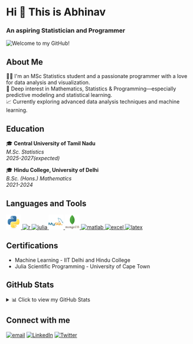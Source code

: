 <h1 align="left">Hi 👋 This is Abhinav</h1>
<h3 align="left">An aspiring Statistician and Programmer</h3>

<p align="left">
  <img src="https://readme-typing-svg.herokuapp.com?font=Fira+Code&size=22&pause=1000&color=0e75b6&center=true&vCenter=true&width=435&lines=Welcome+to+my+GitHub!" alt="Welcome to my GitHub!" />
</p>

## About Me
👨‍💻 I'm an MSc Statistics student and a passionate programmer with a love for data analysis and visualization.  
🔢 Deep interest in Mathematics, Statistics & Programming—especially predictive modeling and statistical learning.  
📈 Currently exploring advanced data analysis techniques and machine learning.

## Education
🎓 **Central University of Tamil Nadu**  
*M.Sc. Statistics*  
*2025-2027(expected)*

🎓 **Hindu College, University of Delhi**  
*B.Sc. (Hons.) Mathematics*  
*2021-2024*

## Languages and Tools
<p align="left">
<a href="https://www.python.org" target="_blank" rel="noreferrer"> <img src="https://raw.githubusercontent.com/devicons/devicon/master/icons/python/python-original.svg" alt="python" width="40" height="40"/> </a>
<a href="https://www.r-project.org/" target="_blank" rel="noreferrer"> <img src="https://www.r-project.org/Rlogo.png" alt="r" width="40" height="40"/> </a>
<a href="https://julialang.org/" target="_blank" rel="noreferrer"> <img src="https://upload.wikimedia.org/wikipedia/commons/1/1f/Julia_Programming_Language_Logo.svg" alt="julia" width="40" height="40"/> </a>
<a href="https://www.mysql.com/" target="_blank" rel="noreferrer"> <img src="https://raw.githubusercontent.com/devicons/devicon/master/icons/mysql/mysql-original-wordmark.svg" alt="mysql" width="40" height="40"/> </a>
<a href="https://www.mongodb.com/" target="_blank" rel="noreferrer"> <img src="https://raw.githubusercontent.com/devicons/devicon/master/icons/mongodb/mongodb-original-wordmark.svg" alt="mongodb" width="40" height="40"/> </a>
<a href="https://www.mathworks.com/products/matlab.html" target="_blank" rel="noreferrer"> <img src="https://upload.wikimedia.org/wikipedia/commons/2/21/Matlab_Logo.png" alt="matlab" width="40" height="40"/> </a>
<a href="https://www.microsoft.com/en-us/microsoft-365/excel" target="_blank" rel="noreferrer"> <img src="https://upload.wikimedia.org/wikipedia/commons/7/73/Microsoft_Excel_2013-2019_logo.svg" alt="excel" width="40" height="40"/> </a>
<a href="https://www.latex-project.org/" target="_blank" rel="noreferrer"> <img src="https://upload.wikimedia.org/wikipedia/commons/9/92/LaTeX_logo.svg" alt="latex" width="40" height="40"/> </a>
</p>

## Certifications

- Machine Learning - IIT Delhi and Hindu College
- Julia Scientific Programming - University of Cape Town


## GitHub Stats
<details>
  <summary>📊 Click to view my GitHub Stats</summary>
  <p align="left">
    <img src="https://github-profile-summary-cards.vercel.app/api/cards/profile-details?username=abhinavpurushu&theme=radical" alt="Profile Details" />
    <img src="https://github-profile-summary-cards.vercel.app/api/cards/repos-per-language?username=abhinavpurushu&theme=radical" alt="Top Languages by Repo" />
    <img src="https://github-profile-summary-cards.vercel.app/api/cards/most-commit-language?username=abhinavpurushu&theme=radical" alt="Top Languages by Commit" />
    <img src="https://github-profile-summary-cards.vercel.app/api/cards/stats?username=abhinavpurushu&theme=radical" alt="GitHub Stats" />
    <img src="https://github-profile-summary-cards.vercel.app/api/cards/productive-time?username=abhinavpurushu&theme=radical&utcOffset=5" alt="Productive Time" />
  </p>
</details>

## Connect with me
<p align="left">
<a href="mailto:abhinavpurushu@outlook.com" target="blank"><img align="center" src="https://cdn.jsdelivr.net/npm/simple-icons@3.0.1/icons/gmail.svg" alt="email" height="30" width="40" /></a>
<a href="https://linkedin.com/in/abhinavpurushu" target="blank"><img align="center" src="https://cdn.jsdelivr.net/npm/simple-icons@3.0.1/icons/linkedin.svg" alt="LinkedIn" height="30" width="40" /></a>
<a href="https://twitter.com/abhinavpurushu" target="blank"><img align="center" src="https://cdn.jsdelivr.net/npm/simple-icons@3.0.1/icons/twitter.svg" alt="Twitter" height="30" width="40" /></a>
</p>
